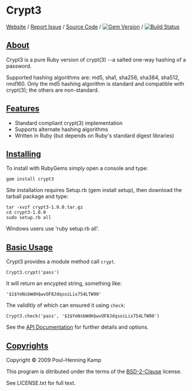 # Crypt3

[Website](http://rubyworks.github.com/crypt3) /
[Report Issue](http://github.com/rubyworks/crypt3/issues) /
[Source Code](http://github.com/rubyworks/crypt3) /
[![Gem Version](https://badge.fury.io/rb/crypt3.png)](http://badge.fury.io/rb/crypt3) /
[![Build Status](https://secure.travis-ci.org/rubyworks/crypt3.png)](http://travis-ci.org/rubyworks/crypt3)


## [About](#about)

Crypt3 is a pure Ruby version of crypt(3) --a salted one-way
hashing of a password.

Supported hashing algorithms are: md5, sha1, sha256, sha384,
sha512, rmd160. Only the md5 hashing algorithm is standard
and compatible with crypt(3); the others are non-standard.


## [Features](#features)

* Standard compliant crypt(3) implementation
* Supports alternate hashing algorithms
* Written in Ruby (but depends on Ruby's standard digest libraries)


## [Installing](#installing)

To install with RubyGems simply open a console and type:

    gem install crypt3

Site installation requires Setup.rb (gem install setup),
then download the tarball package and type:

    tar -xvzf crypt3-1.0.0.tar.gz
    cd crypt3-1.0.0
    sudo setup.rb all

Windows users use 'ruby setup.rb all'.


## [Basic Usage](#usage)

Crypt3 provides a module method call `crypt`.

    Crypt3.crypt('pass')

It will return an encypted string, something like:

    '$1$YeNsbWdH$wvOF8JdqsoiLix754LTW90'

The validitly of which can ensured it using `check`:

    Crypt3.check('pass', '$1$YeNsbWdH$wvOF8JdqsoiLix754LTW90')

See the [API Documentation](http://rubydoc.info/gems/crypt3/frames) for further
details and options.


## [Copyrights](#copyright)

Copyright &copy; 2009 Poul-Henning Kamp

This program is ditributed under the terms of the [BSD-2-Clause](http://opensource.org/licenses/BSD-2-Clause)
license.

See LICENSE.txt for full text.
